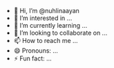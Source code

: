 - 👋 Hi, I’m @nuhlinaayan
- 👀 I’m interested in ...
- 🌱 I’m currently learning ...
- 💞️ I’m looking to collaborate on ...
- 📫 How to reach me ...
- 😄 Pronouns: ...
- ⚡ Fun fact: ...

<!---
nuhlinaayan/nuhlinaayan is a ✨ special ✨ repository because its `README.md` (this file) appears on your GitHub profile.
You can click the Preview link to take a look at your changes.
--->
